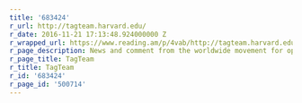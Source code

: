 ```yaml
---
title: '683424'
r_url: http://tagteam.harvard.edu/
r_date: 2016-11-21 17:13:48.924000000 Z
r_wrapped_url: https://www.reading.am/p/4vab/http://tagteam.harvard.edu/
r_page_description: News and comment from the worldwide movement for op...
r_page_title: TagTeam
r_title: TagTeam
r_id: '683424'
r_page_id: '500714'
---
```


